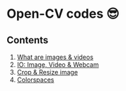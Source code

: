 # Open-CV codes 😎

## Contents

1. [What are images & videos](./01-what-are-images-and-videos/)
2. [IO: Image, Video & Webcam](./02-io-image-video-webcam/)
3. [Crop & Resize image](./03-resize-and-crop/)
4. [Colorspaces](./04-colorspace/)
